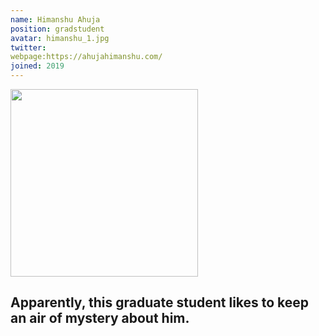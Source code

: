 ```yaml
---
name: Himanshu Ahuja
position: gradstudent
avatar: himanshu_1.jpg
twitter: 
webpage:https://ahujahimanshu.com/
joined: 2019
---
```

<img width="300" src="{{site.baseurl}}/images/people/{{page.avatar}}" data-action="zoom">

## Apparently, this graduate student likes to keep an air of mystery about him.
